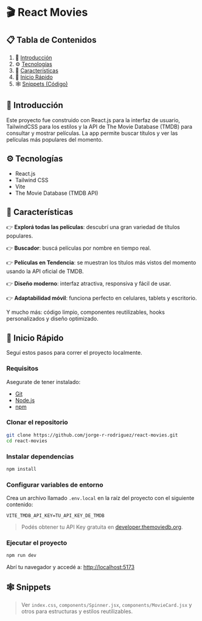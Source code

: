 # 🎬 React Movies

## 📋 Tabla de Contenidos

1. 🤖 [Introducción](#introducción)
2. ⚙️ [Tecnologías](#tecnologías)
3. 🔋 [Características](#características)
4. 🤸 [Inicio Rápido](#inicio-rápido)
5. 🕸️ [Snippets (Código)](#snippets)

## 🤖 Introducción

Este proyecto fue construido con React.js para la interfaz de usuario, TailwindCSS para los estilos y la API de The Movie Database (TMDB) para consultar y mostrar películas. La app permite buscar títulos y ver las películas más populares del momento.

## ⚙️ Tecnologías

- React.js
- Tailwind CSS
- Vite
- The Movie Database (TMDB API)

## 🔋 Características

👉 **Explorá todas las películas**: descubrí una gran variedad de títulos populares.

👉 **Buscador**: buscá películas por nombre en tiempo real.

👉 **Películas en Tendencia**: se muestran los títulos más vistos del momento usando la API oficial de TMDB.

👉 **Diseño moderno**: interfaz atractiva, responsiva y fácil de usar.

👉 **Adaptabilidad móvil**: funciona perfecto en celulares, tablets y escritorio.

Y mucho más: código limpio, componentes reutilizables, hooks personalizados y diseño optimizado.

## 🤸 Inicio Rápido

Seguí estos pasos para correr el proyecto localmente.

### Requisitos

Asegurate de tener instalado:

- [Git](https://git-scm.com/)
- [Node.js](https://nodejs.org/)
- [npm](https://www.npmjs.com/)

### Clonar el repositorio

```bash
git clone https://github.com/jorge-r-rodriguez/react-movies.git
cd react-movies
```

### Instalar dependencias

```bash
npm install
```

### Configurar variables de entorno

Crea un archivo llamado `.env.local` en la raíz del proyecto con el siguiente contenido:

```env
VITE_TMDB_API_KEY=TU_API_KEY_DE_TMDB
```

> Podés obtener tu API Key gratuita en [developer.themoviedb.org](https://developer.themoviedb.org/).

### Ejecutar el proyecto

```bash
npm run dev
```

Abrí tu navegador y accedé a: [http://localhost:5173](http://localhost:5173)

## 🕸️ Snippets

> Ver `index.css`, `components/Spinner.jsx`, `components/MovieCard.jsx` y otros para estructuras y estilos reutilizables.

